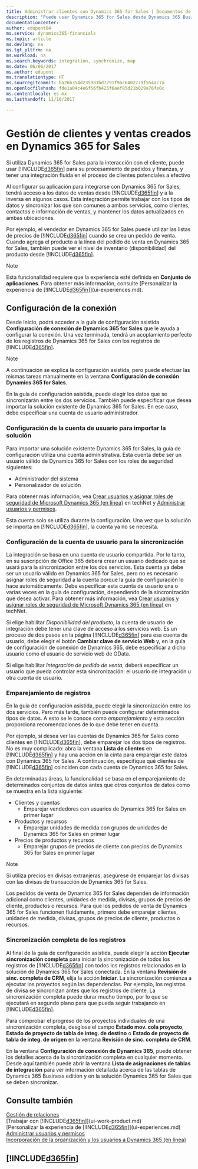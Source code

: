 ```yaml
---
title: Administrar clientes con Dynamics 365 for Sales | Documentos de Microsoft
description: "Puede usar Dynamics 365 for Sales desde Dynamics 365 Business edition para asignar datos y tener una integración y sincronización fluidas en el proceso de clientes potenciales a efectivo."
documentationcenter: 
author: edupont04
ms.service: dynamics365-financials
ms.topic: article
ms.devlang: na
ms.tgt_pltfrm: na
ms.workload: na
ms.search.keywords: integration, synchronize, map
ms.date: 06/06/2017
ms.author: edupont
ms.translationtype: HT
ms.sourcegitcommit: ba26b354d235981bd7291f9ac6402779f554ac7a
ms.openlocfilehash: fde1a04c4e6f56fb425f6aef85d21b029a76fe0c
ms.contentlocale: es-mx
ms.lasthandoff: 11/10/2017

---
```

# <a name="managing-customers-and-sales-created-in-dynamics-365-for-sales"></a>Gestión de clientes y ventas creados en Dynamics 365 for Sales
Si utiliza Dynamics 365 for Sales para la interacción con el cliente, puede usar [!INCLUDE[d365fin](includes/d365fin_md.md)] para su procesamiento de pedidos y finanzas, y tener una integración fluida en el proceso de clientes potenciales a efectivo

Al configurar su aplicación para integrarse con Dynamics 365 for Sales, tendrá acceso a los datos de ventas desde [!INCLUDE[d365fin](includes/d365fin_md.md)] y a la inversa en algunos casos. Esta integración permite trabajar con los tipos de datos y sincronizar los que son comunes a ambos servicios, como clientes, contactos e información de ventas, y mantener los datos actualizados en ambas ubicaciones.  

Por ejemplo, el vendedor en Dynamics 365 for Sales puede utilizar las listas de precios de [!INCLUDE[d365fin](includes/d365fin_md.md)] cuando se crea un pedido de venta. Cuando agrega el producto a la línea del pedido de venta en Dynamics 365 for Sales, también puede ver el nivel de inventario (disponibilidad) del producto desde [!INCLUDE[d365fin](includes/d365fin_md.md)].

> [!NOTE]  
>   Esta funcionalidad requiere que la experiencia esté definida en **Conjunto de aplicaciones**. Para obtener más información, consulte [Personalizar la experiencia de [!INCLUDE[d365fin](includes/d365fin_md.md)]](ui-experiences.md).  

## <a name="setting-up-the-connection"></a>Configuración de la conexión
Desde Inicio, podrá acceder a la guía de configuración asistida **Configuración de conexión de Dynamics 365 for Sales** que le ayuda a configurar la conexión. Una vez terminada, tendrá un acoplamiento perfecto de los registros de Dynamics 365 for Sales con los registros de [!INCLUDE[d365fin](includes/d365fin_md.md)].  

> [!NOTE]  
>   A continuación se explica la configuración asistida, pero puede efectuar las mismas tareas manualmente en la ventana **Configuración de conexión Dynamics 365 for Sales**.

En la guía de configuración asistida, puede elegir los datos que se sincronizarán entre los dos servicios. También puede especificar que desea importar la solución existente de Dynamics 365 for Sales. En ese caso, debe especificar una cuenta de usuario administrador.

### <a name="setting-up-the-user-account-for-importing-the-solution"></a>Configuración de la cuenta de usuario para importar la solución
Para importar una solución existente Dynamics 365 for Sales, la guía de configuración utiliza una cuenta administrativa. Esta cuenta debe ser un usuario válido de Dynamics 365 for Sales con los roles de seguridad siguientes:

* Administrador del sistema  
* Personalizador de solución  

Para obtener más información, vea [Crear usuarios y asignar roles de seguridad de Microsoft Dynamics 365 (en línea)](https://technet.microsoft.com/library/jj191623.aspx) en techNet y [Administrar usuarios y permisos](ui-how-users-permissions.md).  

Esta cuenta solo se utiliza durante la configuración. Una vez que la solución se importa en [!INCLUDE[d365fin](includes/d365fin_md.md)], la cuenta ya no se necesita.

### <a name="setting-up-the-user-account-for-synchronization"></a>Configuración de la cuenta de usuario para la sincronización
La integración se basa en una cuenta de usuario compartida. Por lo tanto, en su suscripción de Office 365 deberá crear un usuario dedicado que se usará para la sincronización entre los dos servicios. Esta cuenta ya debe ser un usuario válido en Dynamics 365 for Sales, pero no es necesario asignar roles de seguridad a la cuenta porque la guía de configuración lo hace automáticamente. Debe especificar esta cuenta de usuario una o varias veces en la guía de configuración, dependiendo de la sincronización que desea activar. Para obtener más información, vea [Crear usuarios y asignar roles de seguridad de Microsoft Dynamics 365 (en línea)](https://technet.microsoft.com/library/jj191623.aspx) en techNet.

Si elige habilitar *Disponibilidad del producto*, la cuenta de usuario de integración debe tener una clave de acceso a los servicios web. Es un proceso de dos pasos en la página [!INCLUDE[d365fin](includes/d365fin_md.md)] para esa cuenta de usuario; debe elegir el botón **Cambiar clave de servicio Web** y, en la guía de configuración de conexión de Dynamics 365, debe especificar a dicho usuario como el usuario de servicio web de OData.

Si elige habilitar *Integración de pedido de venta*, deberá especificar un usuario que pueda controlar esta sincronización: el usuario de integración u otra cuenta de usuario.

### <a name="coupling-records"></a>Emparejamiento de registros
En la guía de configuración asistida, puede elegir la sincronización entre los dos servicios. Pero más tarde, también puede configurar determinados tipos de datos. A esto se le conoce como *emparejamiento* y esta sección proporciona recomendaciones de lo que debe tener en cuenta.

Por ejemplo, si desea ver las cuentas de Dynamics 365 for Sales como clientes en [!INCLUDE[d365fin](includes/d365fin_md.md)], debe emparejar los dos tipos de registros. No es muy complicado: abra la ventana **Lista de clientes** en [!INCLUDE[d365fin](includes/d365fin_md.md)] y hay una acción en la cinta para emparejar este datos con Dynamics 365 for Sales. A continuación, especifique qué clientes de [!INCLUDE[d365fin](includes/d365fin_md.md)] coinciden con cada cuenta de Dynamics 365 for Sales.

En determinadas áreas, la funcionalidad se basa en el emparejamiento de determinados conjuntos de datos antes que otros conjuntos de datos como se muestra en la lista siguiente:

* Clientes y cuentas  
  * Emparejar vendedores con usuarios de Dynamics 365 for Sales en primer lugar  
* Productos y recursos  
  * Emparejar unidades de medida con grupos de unidades de Dynamics 365 for Sales en primer lugar  
* Precios de productos y recursos  
  * Emparejar grupos de precios de cliente con precios de Dynamics 365 for Sales en primer lugar  

> [!NOTE]  
>   Si utiliza precios en divisas extranjeras, asegúrese de emparejar las divisas con las divisas de transacción de Dynamics 365 for Sales.

Los pedidos de venta de Dynamics 365 for Sales dependen de información adicional como clientes, unidades de medida, divisas, grupos de precios de cliente, productos o recursos. Para que los pedidos de venta de Dynamics 365 for Sales funcionen fluidamente, primero debe emparejar clientes, unidades de medida, divisas, grupos de precios de cliente, productos o recursos.

### <a name="synchronizing-records-fully"></a>Sincronización completa de los registros
Al final de la guía de configuración asistida, puede elegir la acción **Ejecutar sincronización completa** para iniciar la sincronización de todos los registros de [!INCLUDE[d365fin](includes/d365fin_md.md)] con todos los registros relacionados en la solución de Dynamics 365 for Sales conectada. En la ventana **Revisión de sinc. completa de CRM**, elija la acción **Iniciar**. La sincronización comienza a ejecutar los proyectos según las dependencias. Por ejemplo, los registros de divisa se sincronizan antes que los registros de cliente. La sincronización completa puede durar mucho tiempo, por lo que se ejecutará en segundo plano para que pueda seguir trabajando en [!INCLUDE[d365fin](includes/d365fin_md.md)].

Para comprobar el progreso de los proyectos individuales de una sincronización completa, desglose el campo **Estado mov. cola proyecto**, **Estado de proyecto de tabla de integ. de destino** o **Estado de proyecto de tabla de integ. de origen** en la ventana **Revisión de sinc. completa de CRM**.

En la ventana **Configuración de conexión de Dynamics 365**, puede obtener los detalles acerca de la sincronización completa en cualquier momento. Desde aquí también puede abrir la ventana **Lista de asignaciones de tablas de integración** para ver información detallada acerca de las tablas de Dynamics 365 Business edition y en la solución Dynamics 365 for Sales que se deben sincronizar.

## <a name="see-also"></a>Consulte también
[Gestión de relaciones](marketing-relationship-management.md)  
[Trabajar con [!INCLUDE[d365fin](includes/d365fin_md.md)]](ui-work-product.md)  
[Personalizar la experiencia de [!INCLUDE[d365fin](includes/d365fin_md.md)]](ui-experiences.md)  
[Administrar usuarios y permisos](ui-how-users-permissions.md)    
[Incorporación de la organización y los usuarios a Dynamics 365 (en línea)](https://www.microsoft.com/en-US/Dynamics/crm-customer-center/onboard-your-organization-and-users-to-dynamics-365-online.aspx)  

## [!INCLUDE[d365fin](includes/free_trial_md.md)]

